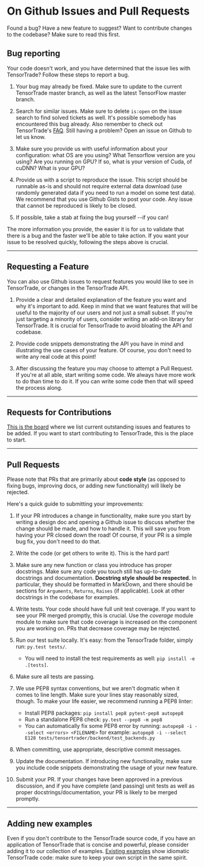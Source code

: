 # On Github Issues and Pull Requests

Found a bug? Have a new feature to suggest? Want to contribute changes to the codebase? Make sure to read this first.

## Bug reporting

Your code doesn't work, and you have determined that the issue lies with TensorTrade? Follow these steps to report a bug.

1. Your bug may already be fixed. Make sure to update to the current TensorTrade master branch, as well as the latest TensorFlow master branch.

2. Search for similar issues. Make sure to delete `is:open` on the issue search to find solved tickets as well. It's possible somebody has encountered this bug already. Also remember to check out TensorTrade's [FAQ](http://tensortrader.io/faq/). Still having a problem? Open an issue on Github to let us know.

3. Make sure you provide us with useful information about your configuration: what OS are you using? What Tensorflow version are you using? Are you running on GPU? If so, what is your version of Cuda, of cuDNN? What is your GPU?

4. Provide us with a script to reproduce the issue. This script should be runnable as-is and should not require external data download (use randomly generated data if you need to run a model on some test data). We recommend that you use Github Gists to post your code. Any issue that cannot be reproduced is likely to be closed.

5. If possible, take a stab at fixing the bug yourself --if you can!

The more information you provide, the easier it is for us to validate that there is a bug and the faster we'll be able to take action. If you want your issue to be resolved quickly, following the steps above is crucial.

---

## Requesting a Feature

You can also use Github issues to request features you would like to see in TensorTrade, or changes in the TensorTrade API.

1. Provide a clear and detailed explanation of the feature you want and why it's important to add. Keep in mind that we want features that will be useful to the majority of our users and not just a small subset. If you're just targeting a minority of users, consider writing an add-on library for TensorTrade. It is crucial for TensorTrade to avoid bloating the API and codebase.

2. Provide code snippets demonstrating the API you have in mind and illustrating the use cases of your feature. Of course, you don't need to write any real code at this point!

3. After discussing the feature you may choose to attempt a Pull Request. If you're at all able, start writing some code. We always have more work to do than time to do it. If you can write some code then that will speed the process along.

---

## Requests for Contributions

[This is the board](https://github.com/notadamking/tensortrader/projects/1) where we list current outstanding issues and features to be added. If you want to start contributing to TensorTrade, this is the place to start.

---

## Pull Requests

Please note that PRs that are primarily about **code style** (as opposed to fixing bugs, improving docs, or adding new functionality) will likely be rejected.

Here's a quick guide to submitting your improvements:

1. If your PR introduces a change in functionality, make sure you start by writing a design doc and opening a Github issue to discuss whether the change should be made, and how to handle it. This will save you from having your PR closed down the road! Of course, if your PR is a simple bug fix, you don't need to do that.

2) Write the code (or get others to write it). This is the hard part!

3) Make sure any new function or class you introduce has proper docstrings. Make sure any code you touch still has up-to-date docstrings and documentation. **Docstring style should be respected.** In particular, they should be formatted in MarkDown, and there should be sections for `Arguments`, `Returns`, `Raises` (if applicable). Look at other docstrings in the codebase for examples.

4) Write tests. Your code should have full unit test coverage. If you want to see your PR merged promptly, this is crucial. Use the _coverage_  module module to make sure that code coverage is increased on the component you are working on. PRs that decrease coverage may be rejected. 

5) Run our test suite locally. It's easy: from the TensorTrade folder, simply run: `py.test tests/`.

   - You will need to install the test requirements as well: `pip install -e .[tests]`.

6) Make sure all tests are passing.

7) We use PEP8 syntax conventions, but we aren't dogmatic when it comes to line length. Make sure your lines stay reasonably sized, though. To make your life easier, we recommend running a PEP8 linter:

   - Install PEP8 packages: `pip install pep8 pytest-pep8 autopep8`
   - Run a standalone PEP8 check: `py.test --pep8 -m pep8`
   - You can automatically fix some PEP8 error by running: `autopep8 -i --select <errors> <FILENAME>` for example: `autopep8 -i --select E128 tests/tensortrader/backend/test_backends.py`

8) When committing, use appropriate, descriptive commit messages.

9) Update the documentation. If introducing new functionality, make sure you include code snippets demonstrating the usage of your new feature.

10) Submit your PR. If your changes have been approved in a previous discussion, and if you have complete (and passing) unit tests as well as proper docstrings/documentation, your PR is likely to be merged promptly.


---

## Adding new examples

Even if you don't contribute to the TensorTrade source code, if you have an application of TensorTrade that is concise and powerful, please consider adding it to our collection of examples. [Existing examples](./examples) show idiomatic TensorTrade code: make sure to keep your own script in the same spirit.
